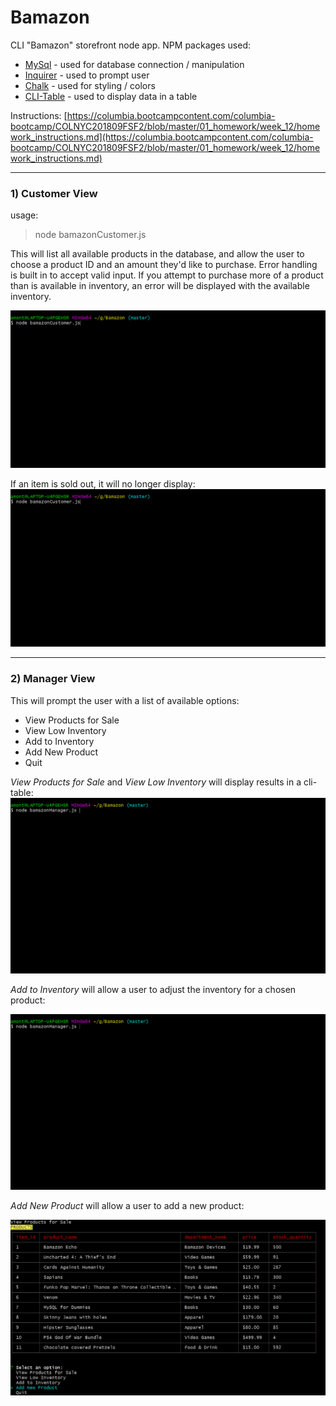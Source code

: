# Bamazon
CLI "Bamazon" storefront node app.
NPM packages used:
- [MySql](https://www.npmjs.com/package/mysql)  - used for database connection / manipulation
- [Inquirer](https://www.npmjs.com/package/inquirer)  - used to prompt user
- [Chalk](https://www.npmjs.com/package/chalk)  - used for styling / colors
- [CLI-Table](https://www.npmjs.com/package/cli-table) - used to display data in a table

Instructions: [https://columbia.bootcampcontent.com/columbia-bootcamp/COLNYC201809FSF2/blob/master/01_homework/week_12/homework_instructions.md](https://columbia.bootcampcontent.com/columbia-bootcamp/COLNYC201809FSF2/blob/master/01_homework/week_12/homework_instructions.md)

---
### 1) Customer View

usage:
> node bamazonCustomer.js

This will list all available products in the database, and allow the user to choose a product ID and an amount they'd like to purchase. Error handling is built in to accept valid input. If you attempt to purchase more of a product than is available in inventory, an error will be displayed with the available inventory.

![Bamazon Customer flow](/images/bamazonCustomer.gif)


If an item is sold out, it will no longer display:
![Bamazon no inventory](/images/bamazonCustomer1.gif)

---

### 2) Manager View

This will prompt the user with a list of available options:
- View Products for Sale
- View Low Inventory
- Add to Inventory
- Add New Product
- Quit

*View Products for Sale* and *View Low Inventory* will display results in a cli-table:
![View Products](/images/bamazonManager_viewInventory.gif)

*Add to Inventory* will allow a user to adjust the inventory for a chosen product:

![Add Inventory](/images/bamazonManager_addInventory.gif)

*Add New Product* will allow a user to add a new product:

![Add Product](/images/bamazonManager_addProduct.gif)
